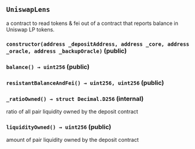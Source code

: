 ## `UniswapLens`

a contract to read tokens & fei out of a contract that reports balance in Uniswap LP tokens.




### `constructor(address _depositAddress, address _core, address _oracle, address _backupOracle)` (public)





### `balance() → uint256` (public)





### `resistantBalanceAndFei() → uint256, uint256` (public)





### `_ratioOwned() → struct Decimal.D256` (internal)

ratio of all pair liquidity owned by the deposit contract



### `liquidityOwned() → uint256` (public)

amount of pair liquidity owned by the deposit contract







